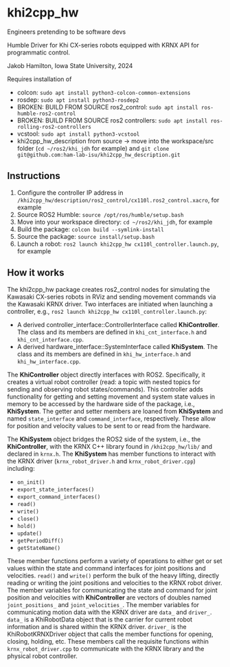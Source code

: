 # khi2cpp_hw
Engineers pretending to be software devs

Humble Driver for Khi CX-series robots equipped with KRNX API for programmatic control.

Jakob Hamilton, Iowa State University, 2024

Requires installation of
- colcon: ```sudo apt install python3-colcon-common-extensions```
- rosdep: ```sudo apt install python3-rosdep2```
- BROKEN: BUILD FROM SOURCE ros2_control: ```sudo apt install ros-humble-ros2-control```
- BROKEN: BUILD FROM SOURCE ros2 controllers: ```sudo apt install ros-rolling-ros2-controllers```
- vcstool: ```sudo apt install python3-vcstool```
- khi2cpp_hw_description from source -> move into the workspace/src folder (```cd ~/ros2/khi_jdh``` for example) and ```git clone git@github.com:ham-lab-isu/khi2cpp_hw_description.git```

## Instructions
1. Configure the controller IP address in ```/khi2cpp_hw/description/ros2_control/cx110l.ros2_control.xacro```, for example
2. Source ROS2 Humble: ```source /opt/ros/humble/setup.bash```
3. Move into your workspace directory: ```cd ~/ros2/khi_jdh```, for example
4. Build the package: ```colcon build --symlink-install```
5. Source the package: ```source install/setup.bash```
6. Launch a robot: ```ros2 launch khi2cpp_hw cx110l_controller.launch.py```, for example

## How it works
The khi2cpp_hw package creates ros2_control nodes for simulating the Kawasaki CX-series robots in RViz and sending movement commands via the Kawasaki KRNX driver. Two interfaces are initiated when launching a controller, e.g., ```ros2 launch khi2cpp_hw cx110l_controller.launch.py```:
- A derived controller_interface::ControllerInterface called **KhiController**. The class and its members are defined in ```khi_cnt_interface.h``` and ```khi_cnt_interface.cpp```.
- A derived hardware_interface::SystemInterface called **KhiSystem**. The class and its members are defined in ```khi_hw_interface.h``` and ```khi_hw_interface.cpp```.

The **KhiController** object directly interfaces with ROS2. Specifically, it creates a virtual robot controller (read: a topic with nested topics for sending and observing robot states/commands). This controller adds functionality for getting and setting movement and system state values in memory to be accessed by the hardware side of the package, i.e., **KhiSystem**. The getter and setter members are loaned from **KhiSystem** and named ```state_interface``` and ```command_interface```, respectively. These allow for position and velocity values to be sent to or read from the hardware.

The **KhiSystem** object bridges the ROS2 side of the system, i.e., the **KhiController**, with the KRNX C++ library found in ```/khi2cpp_hw/lib/``` and declared in ```krnx.h```. The **KhiSystem** has member functions to interact with the KRNX driver (```krnx_robot_driver.h``` and ```krnx_robot_driver.cpp```) including:
- ```on_init()```
- ```export_state_interfaces()```
- ```export_command_interfaces()```
- ```read()```
- ```write()```
- ```close()```
- ```hold()```
- ```update()```
- ```getPeriodDiff()```
- ```getStateName()```

These member functions perform a variety of operations to either get or set values within the state and command interfaces for joint positions and velocities. ```read()``` and ```write()``` perform the bulk of the heavy lifting, directly reading or writing the joint positions and velocities to the KRNX robot driver. The member variables for communicating the state and command for joint position and velocities with **KhiController** are vectors of doubles named ```joint_positions_``` and ```joint_velocities_```. The member variables for communicating motion data with the KRNX driver are ```data_``` and ```driver_```. ```data_``` is a KhiRobotData object that is the carrier for current robot information and is shared within the KRNX driver. ```driver_``` is the KhiRobotKRNXDriver object that calls the member functions for opening, closing, holding, etc. These members call the requisite functions within ```krnx_robot_driver.cpp``` to communicate with the KRNX library and the physical robot controller.